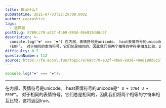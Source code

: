 ```yaml
---
title: 输出什么?
pubDatetime: 2021-07-03T22:29:09.000Z
author: caorushizi
tags:
  - 选择题
postSlug: 8769cc70-a32f-4b69-893d-40e819dd6c5f
description: >-
  console.log('❤️' === '❤️') 在内部，表情符号是unicode。 heat表情符号的unicode是“ U + 2764 U +
  FE0F”。 对于相同的表情符号，它们总是相同的，因此我们将两个相等的字符串相互比较，这将返回true。
difficulty: 0.5
questionNumber: 112
source: https://fe.ecool.fun/topic/8769cc70-a32f-4b69-893d-40e819dd6c5f
---
```


```javascript
console.log("❤️" === "❤️");
```

---

在内部，表情符号是unicode。 heat表情符号的unicode是`“ U + 2764 U + FE0F”`。 对于相同的表情符号，它们总是相同的，因此我们将两个相等的字符串相互比较，这将返回true。
